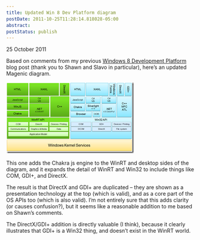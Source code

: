 ```yaml
---
title: Updated Win 8 Dev Platform diagram
postDate: 2011-10-25T11:28:14.818028-05:00
abstract: 
postStatus: publish
---
```

25 October 2011

Based on comments from my previous [Windows 8 Development Platform](http://www.lhotka.net/weblog/Windows8DevelopmentPlatformClarified.aspx) blog post (thank you to Shawn and Slavo in particular), here’s an updated Magenic diagram.

[![image](binary/Windows-Live-Writer/Updated-Win-8-Dev-Platform-diagram_9FF8/image_thumb.png "image")](binary/Windows-Live-Writer/Updated-Win-8-Dev-Platform-diagram_9FF8/image_2.png)

This one adds the Chakra js engine to the WinRT and desktop sides of the diagram, and it expands the detail of WinRT and Win32 to include things like COM, GDI+, and DirectX.

The result is that DirectX and GDI+ are duplicated – they are shown as a presentation technology at the top (which is valid), and as a core part of the OS APIs too (which is also valid). I’m not entirely sure that this adds clarity (or causes confusion?), but it seems like a reasonable addition to me based on Shawn’s comments.

The DirectX/GDI+ addition is directly valuable (I think), because it clearly illustrates that GDI+ is a Win32 thing, and doesn’t exist in the WinRT world.

